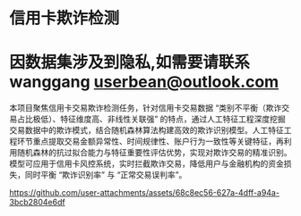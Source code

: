 # 信用卡欺诈检测
# 因数据集涉及到隐私,如需要请联系wanggang userbean@outlook.com
本项目聚焦信用卡交易欺诈检测任务，针对信用卡交易数据 “类别不平衡（欺诈交易占比极低）、特征维度高、非线性关联强” 的特点，通过人工特征工程深度挖掘交易数据中的欺诈模式，结合随机森林算法构建高效的欺诈识别模型。人工特征工程环节重点提取交易金额异常性、时间规律性、账户行为一致性等关键特征，再利用随机森林的抗过拟合能力与特征重要性评估优势，实现对欺诈交易的精准识别。模型可应用于信用卡风控系统，实时拦截欺诈交易，降低用户与金融机构的资金损失，同时平衡 “欺诈识别率” 与 “正常交易误判率”。


https://github.com/user-attachments/assets/68c8ec56-627a-4dff-a94a-3bcb2804e6df


